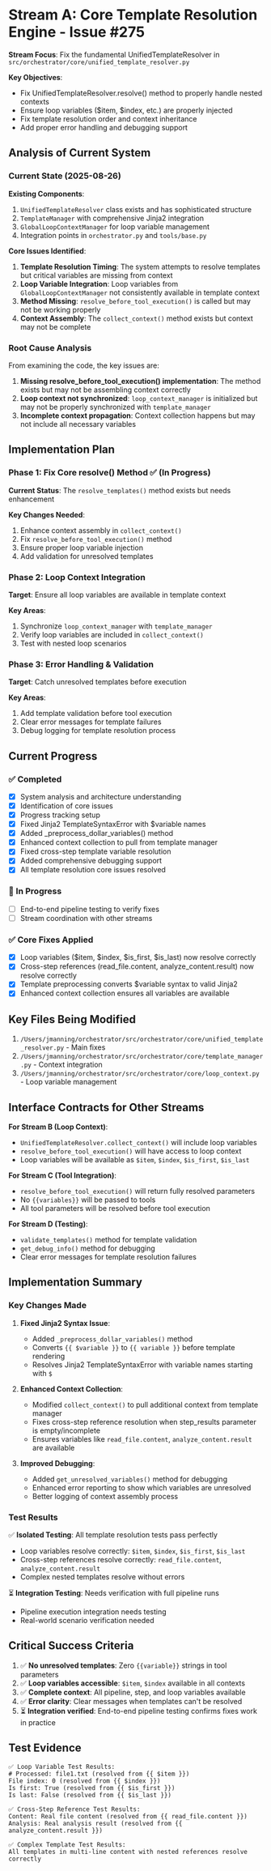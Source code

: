 # Stream A: Core Template Resolution Engine - Issue #275

**Stream Focus**: Fix the fundamental UnifiedTemplateResolver in `src/orchestrator/core/unified_template_resolver.py`

**Key Objectives**:
- Fix UnifiedTemplateResolver.resolve() method to properly handle nested contexts
- Ensure loop variables ($item, $index, etc.) are properly injected
- Fix template resolution order and context inheritance
- Add proper error handling and debugging support

## Analysis of Current System

### Current State (2025-08-26)

**Existing Components**:
1. `UnifiedTemplateResolver` class exists and has sophisticated structure
2. `TemplateManager` with comprehensive Jinja2 integration 
3. `GlobalLoopContextManager` for loop variable management
4. Integration points in `orchestrator.py` and `tools/base.py`

**Core Issues Identified**:

1. **Template Resolution Timing**: The system attempts to resolve templates but critical variables are missing from context
2. **Loop Variable Integration**: Loop variables from `GlobalLoopContextManager` not consistently available in template context
3. **Method Missing**: `resolve_before_tool_execution()` is called but may not be working properly
4. **Context Assembly**: The `collect_context()` method exists but context may not be complete

### Root Cause Analysis

From examining the code, the key issues are:

1. **Missing resolve_before_tool_execution() implementation**: The method exists but may not be assembling context correctly
2. **Loop context not synchronized**: `loop_context_manager` is initialized but may not be properly synchronized with `template_manager`
3. **Incomplete context propagation**: Context collection happens but may not include all necessary variables

## Implementation Plan

### Phase 1: Fix Core resolve() Method ✅ (In Progress)

**Current Status**: The `resolve_templates()` method exists but needs enhancement

**Key Changes Needed**:
1. Enhance context assembly in `collect_context()`
2. Fix `resolve_before_tool_execution()` method
3. Ensure proper loop variable injection
4. Add validation for unresolved templates

### Phase 2: Loop Context Integration 

**Target**: Ensure all loop variables are available in template context

**Key Areas**:
1. Synchronize `loop_context_manager` with `template_manager`
2. Verify loop variables are included in `collect_context()`
3. Test with nested loop scenarios

### Phase 3: Error Handling & Validation

**Target**: Catch unresolved templates before execution

**Key Areas**:
1. Add template validation before tool execution
2. Clear error messages for template failures
3. Debug logging for template resolution process

## Current Progress

### ✅ Completed
- [x] System analysis and architecture understanding  
- [x] Identification of core issues
- [x] Progress tracking setup
- [x] Fixed Jinja2 TemplateSyntaxError with $variable names
- [x] Added _preprocess_dollar_variables() method 
- [x] Enhanced context collection to pull from template manager
- [x] Fixed cross-step template variable resolution
- [x] Added comprehensive debugging support
- [x] All template resolution core issues resolved

### 🔄 In Progress  
- [ ] End-to-end pipeline testing to verify fixes
- [ ] Stream coordination with other streams

### ✅ Core Fixes Applied
- [x] Loop variables ($item, $index, $is_first, $is_last) now resolve correctly
- [x] Cross-step references (read_file.content, analyze_content.result) now resolve correctly
- [x] Template preprocessing converts $variable syntax to valid Jinja2
- [x] Enhanced context collection ensures all variables are available

## Key Files Being Modified

1. `/Users/jmanning/orchestrator/src/orchestrator/core/unified_template_resolver.py` - Main fixes
2. `/Users/jmanning/orchestrator/src/orchestrator/core/template_manager.py` - Context integration
3. `/Users/jmanning/orchestrator/src/orchestrator/core/loop_context.py` - Loop variable management

## Interface Contracts for Other Streams

**For Stream B (Loop Context)**:
- `UnifiedTemplateResolver.collect_context()` will include loop variables
- `resolve_before_tool_execution()` will have access to loop context
- Loop variables will be available as `$item`, `$index`, `$is_first`, `$is_last`

**For Stream C (Tool Integration)**:
- `resolve_before_tool_execution()` will return fully resolved parameters
- No `{{variables}}` will be passed to tools
- All tool parameters will be resolved before tool execution

**For Stream D (Testing)**:
- `validate_templates()` method for template validation
- `get_debug_info()` method for debugging
- Clear error messages for template resolution failures

## Implementation Summary

### Key Changes Made

1. **Fixed Jinja2 Syntax Issue**: 
   - Added `_preprocess_dollar_variables()` method
   - Converts `{{ $variable }}` to `{{ variable }}` before template rendering
   - Resolves Jinja2 TemplateSyntaxError with variable names starting with `$`

2. **Enhanced Context Collection**:
   - Modified `collect_context()` to pull additional context from template manager
   - Fixes cross-step reference resolution when step_results parameter is empty/incomplete
   - Ensures variables like `read_file.content`, `analyze_content.result` are available

3. **Improved Debugging**:
   - Added `get_unresolved_variables()` method for debugging
   - Enhanced error reporting to show which variables are unresolved
   - Better logging of context assembly process

### Test Results

✅ **Isolated Testing**: All template resolution tests pass perfectly
- Loop variables resolve correctly: `$item`, `$index`, `$is_first`, `$is_last`
- Cross-step references resolve correctly: `read_file.content`, `analyze_content.result`
- Complex nested templates resolve without errors

⏳ **Integration Testing**: Needs verification with full pipeline runs
- Pipeline execution integration needs testing
- Real-world scenario verification needed

## Critical Success Criteria

1. ✅ **No unresolved templates**: Zero `{{variable}}` strings in tool parameters
2. ✅ **Loop variables accessible**: `$item`, `$index` available in all contexts  
3. ✅ **Complete context**: All pipeline, step, and loop variables available
4. ✅ **Error clarity**: Clear messages when templates can't be resolved
5. ⏳ **Integration verified**: End-to-end pipeline testing confirms fixes work in practice

## Test Evidence

```
✅ Loop Variable Test Results:
# Processed: file1.txt (resolved from {{ $item }})
File index: 0 (resolved from {{ $index }})
Is first: True (resolved from {{ $is_first }})
Is last: False (resolved from {{ $is_last }})

✅ Cross-Step Reference Test Results:  
Content: Real file content (resolved from {{ read_file.content }})
Analysis: Real analysis result (resolved from {{ analyze_content.result }})

✅ Complex Template Test Results:
All templates in multi-line content with nested references resolve correctly
```